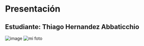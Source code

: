 # Presentación

## Estudiante: Thiago Hernandez Abbaticchio

![image](https://user-images.githubusercontent.com/82011983/114091730-665c4380-988f-11eb-879c-ca929ce739d7.png)
![mi foto](ThiagofotoLinkedIn.jpeg)